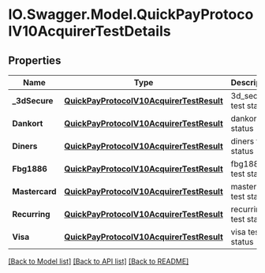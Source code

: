 # IO.Swagger.Model.QuickPayProtocolV10AcquirerTestDetails
## Properties

Name | Type | Description | Notes
------------ | ------------- | ------------- | -------------
**_3dSecure** | [**QuickPayProtocolV10AcquirerTestResult**](QuickPayProtocolV10AcquirerTestResult.md) | 3d_secure test status | [optional] 
**Dankort** | [**QuickPayProtocolV10AcquirerTestResult**](QuickPayProtocolV10AcquirerTestResult.md) | dankort test status | [optional] 
**Diners** | [**QuickPayProtocolV10AcquirerTestResult**](QuickPayProtocolV10AcquirerTestResult.md) | diners test status | [optional] 
**Fbg1886** | [**QuickPayProtocolV10AcquirerTestResult**](QuickPayProtocolV10AcquirerTestResult.md) | fbg1886 test status | [optional] 
**Mastercard** | [**QuickPayProtocolV10AcquirerTestResult**](QuickPayProtocolV10AcquirerTestResult.md) | mastercard test status | [optional] 
**Recurring** | [**QuickPayProtocolV10AcquirerTestResult**](QuickPayProtocolV10AcquirerTestResult.md) | recurring test status | [optional] 
**Visa** | [**QuickPayProtocolV10AcquirerTestResult**](QuickPayProtocolV10AcquirerTestResult.md) | visa test status | [optional] 

[[Back to Model list]](../README.md#documentation-for-models) [[Back to API list]](../README.md#documentation-for-api-endpoints) [[Back to README]](../README.md)

